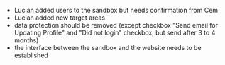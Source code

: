* Lucian added users to the sandbox but needs confirmation from Cem
* Lucian added new target areas
* data protection should be removed (except checkbox "Send email for Updating Profile" and "Did not login" checkbox, but send after 3 to 4 months)
* the interface between the sandbox and the website needs to be established
